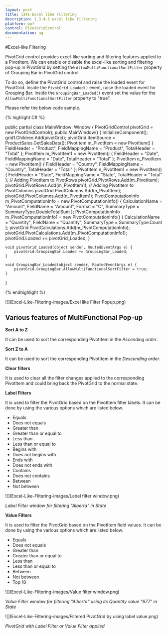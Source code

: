 ```yaml
---
layout: post
title: 1341-Excel like Filtering
description: 1.3.4.1 excel like filtering
platform: wpf
control: PivotGridControl
documentation: ug
---
```




#Excel-like Filtering

PivotGrid control provides excel-like sorting and filtering features applied to a PivotItem. We can enable or disable the excel-like sorting and filtering pop-up in PivotGrid by setting the `AllowMultiFunctionalSortFilter` property of Grouping Bar in PivotGrid control. 

To do so, define the PivotGrid control and raise the loaded event for PivotGrid. Inside the `PivotGrid_Loaded()` event, raise the loaded event for Grouping Bar. Inside the `GroupingBar_Loaded()` event set the value for the `AllowMultiFunctionalSortFilter` property to "true".

Please refer the below code sample.

{% highlight C# %}

public partial class MainWindow: Window {
    PivotGridControl pivotGrid = new PivotGridControl();
    public MainWindow() {
        InitializeComponent();
        grid1.Children.Add(pivotGrid);
        pivotGrid.ItemSource = ProductSales.GetSalesData();
        PivotItem m_PivotItem = new PivotItem() {
            FieldHeader = "Product", FieldMappingName = "Product", TotalHeader = "Total"
        };
        PivotItem m_PivotItem1 = new PivotItem() {
            FieldHeader = "Date", FieldMappingName = "Date", TotalHeader = "Total"
        };
        PivotItem n_PivotItem = new PivotItem() {
            FieldHeader = "Country", FieldMappingName = "Country", TotalHeader = "Total"
        };
        PivotItem n_PivotItem1 = new PivotItem() {
            FieldHeader = "State", FieldMappingName = "State", TotalHeader = "Total"
        };
        // Adding PivotItem to PivotRows
        pivotGrid.PivotRows.Add(m_PivotItem);
        pivotGrid.PivotRows.Add(m_PivotItem1);
        // Adding PivotItem to PivotColumns
        pivotGrid.PivotColumns.Add(n_PivotItem);
        pivotGrid.PivotColumns.Add(n_PivotItem1);
        PivotComputationInfo m_PivotComputationInfo = new PivotComputationInfo() {
            CalculationName = "Amount", FieldName = "Amount", Format = "C", SummaryType = SummaryType.DoubleTotalSum
        };
        PivotComputationInfo m_PivotComputationInfo1 = new PivotComputationInfo() {
            CalculationName = "Quantity", FieldName = "Quantity", SummaryType = SummaryType.Count
        };
        pivotGrid.PivotCalculations.Add(m_PivotComputationInfo);
        pivotGrid.PivotCalculations.Add(m_PivotComputationInfo1);
        pivotGrid.Loaded += pivotGrid_Loaded;
    }

    void pivotGrid_Loaded(object sender, RoutedEventArgs e) {
        pivotGrid.GroupingBar.Loaded += GroupingBar_Loaded;
    }

    void GroupingBar_Loaded(object sender, RoutedEventArgs e) {
        pivotGrid.GroupingBar.AllowMultiFunctionalSortFilter = true;
    }
}

{% endhighlight %}

![](Excel-Like-Filtering-images/Excel like Filter Popup.png)


## Various features of MultiFunctional Pop-up

**Sort A to Z**

It can be used to sort the corresponding PivotItem in the *Ascending order*.

**Sort Z to A**

It can be used to sort the corresponding PivotItem in the *Descending order*.

**Clear filters**

It is used to clear all the filter changes applied to the corresponding PivotItem and could bring back the PivotGrid to the normal state.

**Label Filters**

It is used to filter the PivotGrid based on the PivotItem filter labels. It can be done by using the various options which are listed below.

  * Equals
  * Does not equals
  * Greater than
  * Greater than or equal to
  * Less than
  * Less than or equal to
  * Begins with
  * Does not begins with
  * Ends with
  * Does not ends with
  * Contains
  * Does not contains
  * Between
  * Not between


![](Excel-Like-Filtering-images/Label filter window.png)

_Label Filter window for filtering "Alberta" in State_

**Value Filters**

It is used to filter the PivotGrid based on the PivotItem field values. It can be done by using the various options which are listed below.

  * Equals
  * Does not equals
  * Greater than
  * Greater than or equal to
  * Less than
  * Less than or equal to
  * Between
  * Not between
  * Top 10

![](Excel-Like-Filtering-images/Value filter window.png)

_Value Filter window for filtering "Alberta" using its Quantity value "677" in State_


![](Excel-Like-Filtering-images/Filtered PivotGrid by using label value.png)

_PivotGrid with Label Filter or Value Filter applied_
